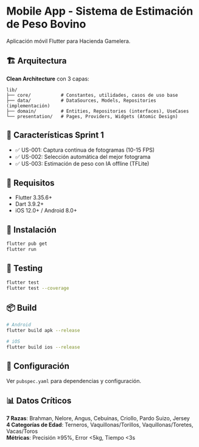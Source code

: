 # Mobile App - Sistema de Estimación de Peso Bovino

Aplicación móvil Flutter para Hacienda Gamelera.

## 🏗️ Arquitectura

**Clean Architecture** con 3 capas:

```
lib/
├── core/           # Constantes, utilidades, casos de uso base
├── data/           # DataSources, Models, Repositories (implementación)
├── domain/         # Entities, Repositories (interfaces), UseCases
└── presentation/   # Pages, Providers, Widgets (Atomic Design)
```

## 🎯 Características Sprint 1

- ✅ US-001: Captura continua de fotogramas (10-15 FPS)
- ✅ US-002: Selección automática del mejor fotograma
- ✅ US-003: Estimación de peso con IA offline (TFLite)

## 📱 Requisitos

- Flutter 3.35.6+
- Dart 3.9.2+
- iOS 12.0+ / Android 8.0+

## 🚀 Instalación

```bash
flutter pub get
flutter run
```

## 🧪 Testing

```bash
flutter test
flutter test --coverage
```

## 📦 Build

```bash
# Android
flutter build apk --release

# iOS
flutter build ios --release
```

## 🔧 Configuración

Ver `pubspec.yaml` para dependencias y configuración.

## 📊 Datos Críticos

**7 Razas**: Brahman, Nelore, Angus, Cebuinas, Criollo, Pardo Suizo, Jersey  
**4 Categorías de Edad**: Terneros, Vaquillonas/Torillos, Vaquillonas/Toretes, Vacas/Toros  
**Métricas**: Precisión ≥95%, Error <5kg, Tiempo <3s

